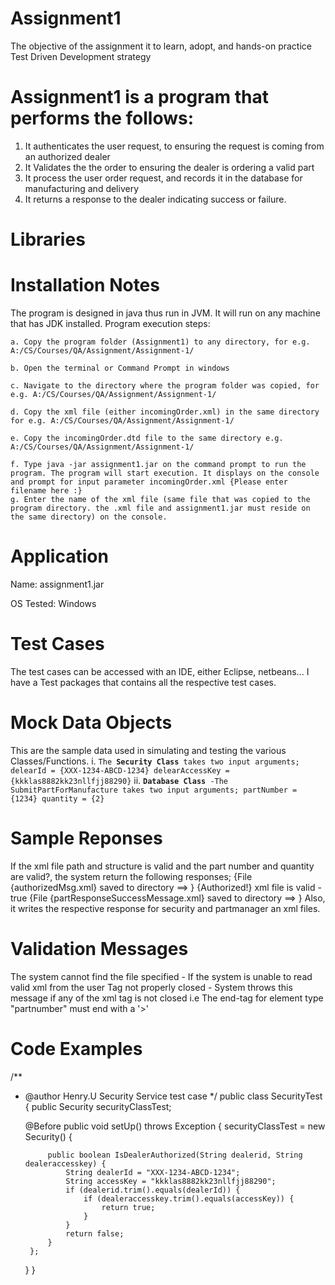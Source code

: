 # Assignment1
The objective of the assignment it to learn, adopt, and hands-on practice Test Driven Development strategy

# Assignment1 is a program that performs the follows:
1. It authenticates the user request, to ensuring the request is coming from an authorized dealer
2. It Validates the the order to ensuring the dealer is ordering a valid part
3. It process the user order request, and records it in the database for manufacturing and delivery
4. It returns a response to the dealer indicating success or failure.

# Libraries


# Installation Notes
The program is designed in java thus run in JVM. It will run on any machine that has JDK installed. 
Program execution steps:
 	
	a. Copy the program folder (Assignment1) to any directory, for e.g. A:/CS/Courses/QA/Assignment/Assignment-1/
	
 	b. Open the terminal or Command Prompt in windows 
	
	c. Navigate to the directory where the program folder was copied, for e.g. A:/CS/Courses/QA/Assignment/Assignment-1/
	
	d. Copy the xml file (either incomingOrder.xml) in the same directory for e.g. A:/CS/Courses/QA/Assignment/Assignment-1/
	
	e. Copy the incomingOrder.dtd file to the same directory e.g. A:/CS/Courses/QA/Assignment/Assignment-1/
	
	f. Type java -jar assignment1.jar on the command prompt to run the program. The program will start execution. It displays on the console and prompt for input parameter incomingOrder.xml {Please enter filename here :} 
	g. Enter the name of the xml file (same file that was copied to the program directory. the .xml file and assignment1.jar must reside on the same directory) on the console.

# Application
  Name: assignment1.jar
  
  OS Tested: Windows
  
# Test Cases
 The test cases can be accessed with an IDE, either Eclipse, netbeans... I have a Test packages that contains all the respective test cases.

# Mock Data Objects
This are the sample data used in simulating and testing the various Classes/Functions.
	i. `The `**`Security Class`**` takes two input arguments; delearId = {XXX-1234-ABCD-1234} delearAccessKey = {kkklas8882kk23nllfjj88290}`
	ii. **`Database Class`**` -The  SubmitPartForManufacture takes two input arguments; partNumber = {1234} quantity = {2}`

# Sample Reponses
If the xml file path and structure is valid and the part number and quantity are valid?, the system return the following responses;
	{File {authorizedMsg.xml} saved to directory ==> }
	{Authorized!}
	xml file is valid - true
    {File {partResponseSuccessMessage.xml} saved to directory ==> } 
Also, it writes the respective response for security and partmanager an xml files.

# Validation Messages
The system cannot find the file specified - If the system is unable to read valid xml from the user
Tag not properly closed - System throws this message if any of the xml tag is not closed i.e The end-tag for element type "partnumber" must end with a '>'

# Code Examples

/**
 * @author Henry.U Security Service test case
 */
public class SecurityTest {
	public Security securityClassTest;

	@Before
	public void setUp() throws Exception {
		securityClassTest = new Security() {
			
			public boolean IsDealerAuthorized(String dealerid, String dealeraccesskey) {
				String dealerId = "XXX-1234-ABCD-1234";
				String accessKey = "kkklas8882kk23nllfjj88290";
				if (dealerid.trim().equals(dealerId)) {
					if (dealeraccesskey.trim().equals(accessKey)) {
						return true;
					}
				}
				return false;
			}
		};
	}
	}
